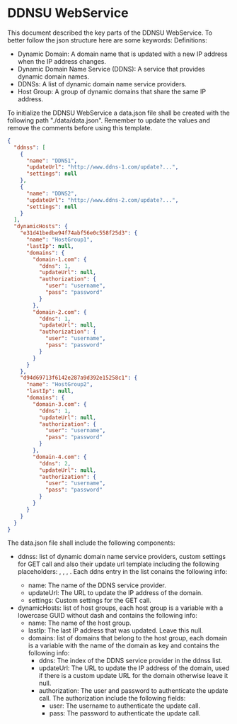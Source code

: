 # DDNSU WebService
This document described the key parts of the DDNSU WebService. To better follow the json structure here are some keywords:
Definitions:
 - Dynamic Domain: A domain name that is updated with a new IP address when the IP address changes.
 - Dynamic Domain Name Service (DDNS): A service that provides dynamic domain names.
 - DDNSs: A list of dynamic domain name service providers.
 - Host Group: A group of dynamic domains that share the same IP address.

To initialize the DDNSU WebService a data.json file shall be created with the following path "./data/data.json". Remember to update the values and remove the comments before using this template.

```json
{
  "ddnss": [
    {
      "name": "DDNS1",
      "updateUrl": "http://www.ddns-1.com/update?...",
      "settings": null
    },
    {
      "name": "DDNS2",
      "updateUrl": "http://www.ddns-2.com/update?...",
      "settings": null
    }
  ],
  "dynamicHosts": {
    "e31d41bedbe94f74abf56e0c558f25d3": {
      "name": "HostGroup1",
      "lastIp": null,
      "domains": {
        "domain-1.com": {
          "ddns": 1,
          "updateUrl": null,
          "authorization": {
            "user": "username",
            "pass": "password"
          }
        },
        "domain-2.com": {
          "ddns": 1,
          "updateUrl": null,
          "authorization": {
            "user": "username",
            "pass": "password"
          }
        }
      }
    },
    "d94d69713f6142e287a9d392e15258c1": {
      "name": "HostGroup2",
      "lastIp": null,
      "domains": {
        "domain-3.com": {
          "ddns": 1,
          "updateUrl": null,
          "authorization": {
            "user": "username",
            "pass": "password"
          }
        },
        "domain-4.com": {
          "ddns": 2,
          "updateUrl": null,
          "authorization": {
            "user": "username",
            "pass": "password"
          }
        }
      }
    }
  }
}
```

The data.json file shall include the following components:
 - ddnss: list of dynamic domain name service providers, custom settings for GET call and also their update url template including the following placeholders: <user>, <pass>, <domain>, <ip>. Each ddns entry in the list conains the following info:
   - name: The name of the DDNS service provider.
   - updateUrl: The URL to update the IP address of the domain.
   - settings: Custom settings for the GET call.
 - dynamicHosts: list of host groups, each host group is a variable with a lowercase GUID without dash and contains the following info:
   - name: The name of the host group.
   - lastIp: The last IP address that was updated. Leave this null.
   - domains: list of domains that belong to the host group, each domain is a variable with the name of the domain as key and contains the following info:
     - ddns: The index of the DDNS service provider in the ddnss list.
     - updateUrl: The URL to update the IP address of the domain, used if there is a custom update URL for the domain otherwise leave it null.
     - authorization: The user and password to authenticate the update call. The authorization include the following fields:
       - user: The username to authenticate the update call.
       - pass: The password to authenticate the update call.